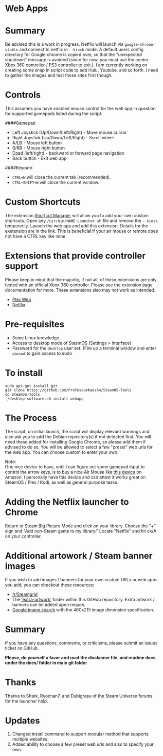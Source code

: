 # Web Apps

**Summary**
===
Be advised this is a work in progress. Netflix will launch via `google-chrome-stable` and connect to netflix in `--kiosk` mode. A default users config directory for Google chrome is copied over, so that the "unexpected shutdown" message is avoided (since for now, you must use the center Xbox 360 controller / PS3 controller to exit.). I am currently working on creating some snap in script code to add Hulu, Youtube, and so forth. I need to gather the images and test those sites first though.

**Controls** 
===
This assumes you have enabled mouse control for the web app in question for supported gamepads listed during the script.

####Gamepad 
* Left Joystick (Up/Down/Left/Right) - Move mouse cursor
* Right Joystick (Up/Down/Left/Right) - Scroll wheel
* A/LB - Mouse left button
* B/RB - Mouse right button
* Dpad (left/right) - backward or forward page navigation
* Back button - Exit web app

####Keyoard
* `CTRL+W` will close the current tab (recommended).
* `CTRL+SHIFT+W` will close the current window.

**Custom Shortcuts**
===
The extension [Shortcut Manager](https://chrome.google.com/webstore/detail/shortcut-manager/mgjjeipcdnnjhgodgjpfkffcejoljijf) will allow you to add your own custom shortcuts. Open any `/usr/bin/NAME-Launcher.sh` file and remove the `--kiosk` temporarily. Launch the web app and add this extension. Details for the exetension are in the link. This is beneficial if your air mouse or remote does not have a CTRL key like mine.

**Extensions that provide controller support**
===
Please keep in mind that the majority, if not all, of these extensions are only tested with an official Xbox 360 controller. Please see the extension page documentation for more. These extensions also may not work as intended.
* [Plex Web](https://chrome.google.com/webstore/detail/gamepad-for-plex-web/haoeganpancihdffhohfeeeejpbahlld)
* [Netflix](https://chrome.google.com/webstore/detail/netflix-controller-suppor/flakmgbknagcohphpoogebajjbmlmngh)

**Pre-requisites**
===
* Some Linux knowledge
* Access to desktop mode of SteamOS (Settings > Interface)
* Password for the `desktop` user set. (Fire up a terminal window and enter `passwd` to gain access to sudo

**To install**
===
    sudo apt-get install git
    git clone https://github.com/ProfessorKaos64/SteamOS-Tools
    cd SteamOS-Tools
    ./desktop-software.sh install webapp

**The Process**
===
The script, on initial launch, the script will display relevant warnings and also ask you to add the Debian repository(s) if not detected first. You will need these added for installing Google Chrome, so please add them if advised to do so. You will be allowed to select a few "preset" web urls for the web app. You can choose custom to enter your own.

Note:  
One nice device to have, until I can figure out some gamepad input to control the arrow keys, is to buy a nice Air Mouse like [this device](http://www.amazon.com/Aerb-Wireless-Keyboard-Multifunctional-3-Gsensor/dp/B00K768DHY/ref=sr_1_1?ie=UTF8&qid=1432255815&sr=8-1&keywords=air+mouse) on Amazon. I personally have this device and can attest it works great on SteamOS / Plex / Kodi, as well as general purpose tasks.


**Adding the Netflix launcher to Chrome**
===
Return to Steam Big Picture Mode and click on your library. Choose the "+" sign and "Add non-Steam game to my library." Locate "Netflix" and hit ok/A on your controller.

**Additional artowork / Steam banner images**
===
If you wish to add images / banners for your own custom URLs or web apps you add, you can checkout these resources:

* [/r/Steamgrid](http://www.reddit.com/r/steamgrid)
* The ['extra-artwork'](https://github.com/ProfessorKaos64/SteamOS-Tools/tree/master/cfgs/extra-artwork) folder within this GitHub repository. Extra artwork / banners can be added upon reques.
* [Google image search](https://www.google.com/search?q=steam&biw=1366&bih=644&tbm=isch&source=lnt&tbs=isz:ex,iszw:460,iszh:215) with the 460x215 image dimension specification.

**Summary**
===
If you have any questions, comments, or criticisms, please submit an issues ticket on GitHub.

**Please, do yourself a favor and read the disclaimer file, and readme docs under the docs/ folder in main git folder**

**Thanks**
===
Thanks to Shark, Ryochan7, and Dubigrasu of the Steam Universe forums for the launcher help.

**Updates**
===
1. Changed install command to support modular method that supports multiple websites.
2. Added ability to choose a few preset web urls and also to specify your own.
